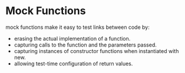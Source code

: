 # Mock Functions

mock functions make it easy to test links between code by:
* erasing the actual implementation of a function.
* capturing calls to the function and the parameters passed.
* capturing instances of constructor functions when instantiated with new.
* allowing test-time configuration of return values.
